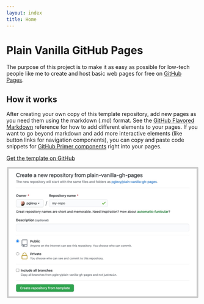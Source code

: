 ```yaml
---
layout: index
title: Home
---
```

# Plain Vanilla GitHub Pages
The purpose of this project is to make it as easy as possible for low-tech people like me to create and host basic web pages for free on [GitHub Pages](https://pages.github.com/).

## How it works
After creating your own copy of this template repository, add new pages as you need them using the markdown (.md) format. See the [GitHub Flavored Markdown](https://guides.github.com/features/mastering-markdown/) reference for how to add different elements to your pages. If you want to go beyond markdown and add more interactive elements (like button links for navigation components), you can copy and paste code snippets for [GitHub Primer components](https://primer.style/css/components) right into your pages.

<div class="margin-y-6 text-center">
<a href="https://github.com/pglevy/plain-vanilla-gh-pages" class="usa-button usa-button--big">Get the template on GitHub</a>
</div>

![Screenshot of "create a new repository" action](assets/img/create-repo.jpg)